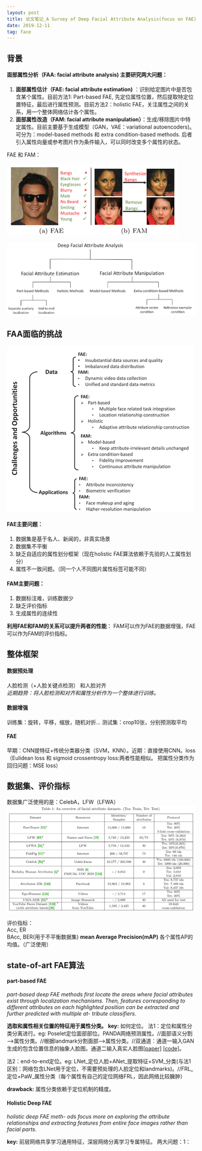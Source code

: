 ```yaml
---
layout: post
title: 论文笔记_A Survey of Deep Facial Attribute Analysis(focus on FAE)
date: 2019-12-11 
tag: face
---
```


## 背景
#### **面部属性分析（FAA: facial attribute analysis)** 主要研究两大问题：
1. **面部属性估计（FAE: facial attribute estimation)** ：识别给定图片中是否包含某个属性。目前方法1: Part-based FAE, 先定位属性位置，然后提取特定位置特征，最后进行属性预测。目前方法2：holistic FAE，关注属性之间的关系，用一个整体网络估计各个属性。
2. **面部属性改造（FAM: facial attribute manipulation）**：生成/移除图片中特定属性。目前主要基于生成模型（GAN，VAE：variational autoencoders)。可分为：model-based methods 和 extra condition-based methods. 后者引入属性向量或参考图片作为条件输入，可以同时改变多个属性的状态。

FAE 和 FAM：

![](../images/posts/2019-12-16-15-05-43.png)

<img src="/images/posts/2019-12-16-15-23-36.png" style="zoom:80%;" />

## FAA面临的挑战
![](../images/posts/2019-12-16-15-29-16.png)

#### FAE主要问题：
1. 数据集是基于名人、新闻的，非真实场景
2. 数据集不平衡
3. 缺乏自适应的属性划分框架（现在holistic FAE算法依赖于先验的人工属性划分）
4. 属性不一致问题。（同一个人不同图片属性标签可能不同）
#### FAM主要问题：
1. 数据标注难，训练数据少
2. 缺乏评价指标
3. 生成属性的连续性

**利用FAE和FAM的关系可以提升两者的性能**： FAM可以作为FAE的数据增强，FAE可以作为FAM的评价指标。

## 整体框架
#### 数据预处理
人脸检测（+人脸关键点检测） 和人脸对齐  
*近期趋势：将人脸检测和对齐和属性分析作为一个整体进行训练。*
#### 数据增强
训练集：旋转，平移，缩放，随机对折...
测试集：crop10张，分别预测取平均
#### FAE
早期：CNN提特征+传统分类器分类（SVM，KNN）。近期：直接使用CNN。loss（Eulidean loss 和 sigmoid crossentropy loss:两者性能相似。 把属性分类作为回归问题：MSE loss）
## 数据集、评价指标
数据集广泛使用的是：CelebA，LFW（LFWA）
![](../images/posts/2019-12-16-15-56-04.png)

评价指标：  
Acc, ER     
BAcc, BER(用于不平衡数据集)
**mean Average Precision(mAP)** 各个属性AP的均值。（广泛使用）
## state-of-art FAE算法
#### part-based FAE
*part-based deep FAE methods first locate the areas where facial attributes exist through localization mechanisms. Then, features corresponding to different attributes on each highlighted position can be extracted and further predicted with multiple at- tribute classifiers.*

**选取和属性相关位置的特征用于属性分类。**
**key:** 如何定位。
法1：定位和属性分类分离进行。eg: Poselet定位面部部位。PANDA网络预测属性。//面部语义分割——>属性分类。//根据landmark分割面部-->属性分类。//双通道：通道一输入GAN生成的包含位置信息的抽象人脸图。通道二输入真实人脸图[[paper]](chrome-extension://ikhdkkncnoglghljlkmcimlnlhkeamad/pdf-viewer/web/viewer.html?file=http%3A%2F%2Fwww.yugangjiang.info%2Fpublication%2F18IJCAI-FacialAttributes.pdf) [[code]](https://github.com/TencentYoutuResearch/FaceAttribute-FAN)。

法2：end-to-end定位。eg: LNet_定位人脸+ANet_提取特征+SVM_分类(与法1区别：网络包含LNet用于定位，不需要预处理的人脸定位和landmarks)。//FRL_定位+PaW_属性分类（每个属性有自己的定位网络FRL，因此网络比较臃肿）

**drawback:** 属性分类依赖于定位机制的精度。
#### Holistic Deep FAE
*holistic deep FAE meth- ods focus more on exploring the attribute relationships and extracting features from entire face images rather than facial parts.*

**key:** 前层网络共享学习通用特征，深层网络分离学习专属特征。
两大问题：1：

